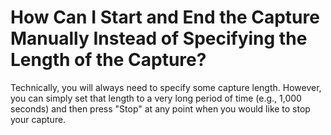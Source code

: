 # How Can I Start and End the Capture Manually Instead of Specifying the Length of the Capture?

Technically, you will always need to specify some capture length. However, you can simply set that length to a very long period of time \(e.g., 1,000 seconds\) and then press "Stop" at any point when you would like to stop your capture.


